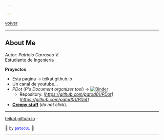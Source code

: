 ```yaml
---

---
```


<link rel="icon" href="etc/icon.png">

[*volver*][teikat]

---

## About Me

Autor: *Patricio Carrasco V.* <br>
Estudiante de Ingeniería

**Proyectos**

- Esta pagina -> teikat.github.io
- Un canal de youtube...
- *PDot* (*P's Document organizer tool*) -> [![Binder](https://mybinder.org/badge_logo.svg)](https://mybinder.org/v2/gh/patod01/PDot/master?filepath=PDot.ipynb)
    - Repository: _[https://github.com/patod01/PDot](https://github.com/patod01/PDot)_
- __[Creepy stuff][creepy]__ (_do not click_).

---

[teikat.github.io][teikat] - <span id="herobrine"></span>

:ghost: `by` <span style="color: blue;">`patod01`</span> :ghost:

[teikat]: https://teikat.github.io
[creepy]: file:///C:/:$i30:$bitmap

---

<script type="text/javascript" src="/herobrine.js"></script>
